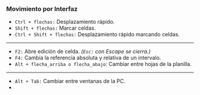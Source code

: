 ### Movimiento por Interfaz
- `Ctrl + flechas:` Desplazamiento rápido.
- `Shift + flechas:` Marcar celdas.
- `Ctrl + Shift + flechas:` Desplazamiento rápido marcando celdas.
---
- `F2:` Abre edición de celda. *(`Esc:` con Escape se cierra.)*
- `F4:` Cambia la referencia absoluta y relativa de un intervalo.
- `Alt + flecha_arriba o flecha_abajo`: Cambiar entre hojas de la planilla.
---
- `Alt + Tab:` Cambiar entre ventanas de la PC.
- 













